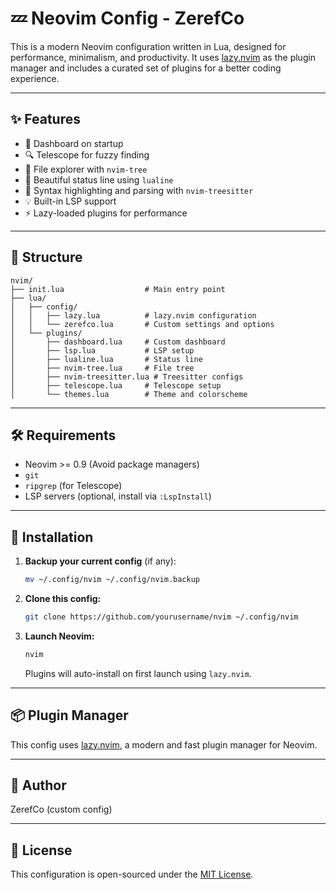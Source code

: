 # 💤 Neovim Config - ZerefCo

This is a modern Neovim configuration written in Lua, designed for performance, minimalism, and productivity. It uses [lazy.nvim](https://github.com/folke/lazy.nvim) as the plugin manager and includes a curated set of plugins for a better coding experience.

---

## ✨ Features

- 🌈 Dashboard on startup
- 🔍 Telescope for fuzzy finding
- 📂 File explorer with `nvim-tree`
- 🎨 Beautiful status line using `lualine`
- 🌳 Syntax highlighting and parsing with `nvim-treesitter`
- 💡 Built-in LSP support
- ⚡ Lazy-loaded plugins for performance

---

## 📁 Structure

```
nvim/
├── init.lua                  # Main entry point
├── lua/
│   ├── config/
│   │   ├── lazy.lua          # lazy.nvim configuration
│   │   └── zerefco.lua       # Custom settings and options
│   └── plugins/
│       ├── dashboard.lua     # Custom dashboard
│       ├── lsp.lua           # LSP setup
│       ├── lualine.lua       # Status line
│       ├── nvim-tree.lua     # File tree
│       ├── nvim-treesitter.lua # Treesitter configs
│       ├── telescope.lua     # Telescope setup
│       └── themes.lua        # Theme and colorscheme
```

---

## 🛠 Requirements

- Neovim >= 0.9 (Avoid package managers)
- `git`
- `ripgrep` (for Telescope)
- LSP servers (optional, install via `:LspInstall`)

---

## 🚀 Installation

1. **Backup your current config** (if any):

   ```bash
   mv ~/.config/nvim ~/.config/nvim.backup
   ```

2. **Clone this config:**

   ```bash
   git clone https://github.com/yourusername/nvim ~/.config/nvim
   ```

3. **Launch Neovim:**

   ```bash
   nvim
   ```

   Plugins will auto-install on first launch using `lazy.nvim`.

---

## 📦 Plugin Manager

This config uses [lazy.nvim](https://github.com/folke/lazy.nvim), a modern and fast plugin manager for Neovim.

---

## 👤 Author

ZerefCo (custom config)

---

## 📄 License

This configuration is open-sourced under the [MIT License](LICENSE).
